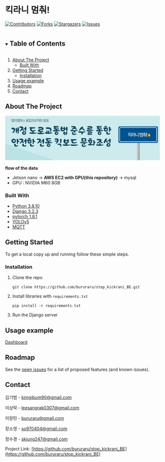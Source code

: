 <!-- PROJECT SHIELDS -->
<!--
*** I'm using markdown "reference style" links for readability.
*** Reference links are enclosed in brackets [ ] instead of parentheses ( ).
*** See the bottom of this document for the declaration of the reference variables
*** for contributors-url, forks-url, etc. This is an optional, concise syntax you may use.
*** https://www.markdownguide.org/basic-syntax/#reference-style-links
-->

# 킥라니 멈춰!

[![Contributors][contributors-shield]][contributors-url]
[![Forks][forks-shield]][forks-url]
[![Stargazers][stars-shield]][stars-url]
[![Issues][issues-shield]][issues-url]

<!-- TABLE OF CONTENTS -->

<details open="open">
  <summary><h2 style="display: inline-block">Table of Contents</h2></summary>
  <ol>
    <li>
      <a href="#about-the-project">About The Project</a>
      <ul>
        <li><a href="#built-with">Built With</a></li>
      </ul>
    </li>
    <li>
      <a href="#getting-started">Getting Started</a>
      <ul>
        <li><a href="#installation">Installation</a></li>
      </ul>
    </li>
    <li><a href="#usage">Usage example</a></li>
    <li><a href="#roadmap">Roadmap</a></li>
    <li><a href="#contact">Contact</a></li>
  </ol>
</details>




<!-- ABOUT THE PROJECT -->

## About The Project

![](/banner.jpg)

**flow of the data**

- Jetson nano -> **AWS EC2 with GPU(this repository)** -> mysql
- GPU : NVIDIA M60 8GB


### Built With

* [Python 3.8.10](https://www.python.org/)
* [Django 3.2.3](https://www.djangoproject.com/)
* [pytorch 1.8.1](https://pytorch.org/)
* [YOLOv5](https://github.com/ultralytics/yolov5)
* [MQTT](https://mqtt.org/)



<!-- GETTING STARTED -->

## Getting Started

To get a local copy up and running follow these simple steps.

### Installation

1. Clone the repo

   ```shell
   git clone https://github.com/bururaru/stop_kickrani_BE.git
   ```

2. Install libraries with `requirements.txt`

   ```shell
   pip install -r requirements.txt
   ```

3. Run the Django server

   

<!-- USAGE EXAMPLES -->

## Usage example

 [Dashboard](https://example.com)







<!-- ROADMAP -->

## Roadmap

See the [open issues](https://github.com/bururaru/stop_kickrani_BE/issues) for a list of proposed features (and known issues).



<!-- CONTACT -->

## Contact

김기범 - [kimgibum90@gmail.com](mailto:kimgibum90@gmail.com)

이상락 - [leesangrak0307@gmail.com](mailto:leesangrak0307@gmail.com)

이창민 - bururaru@gmail.com

장소영 - [so970404@gmail.com](mailto:so970404@gmail.com)

정수경 - [skjung247@gmail.com](mailto:skjung247@gmail.com)

Project Link: [https://github.com/bururaru/stop_kickrani_BE](https://github.com/bururaru/stop_kickrani_BE)







<!-- MARKDOWN LINKS & IMAGES -->
<!-- https://www.markdownguide.org/basic-syntax/#reference-style-links -->

[contributors-shield]: https://img.shields.io/github/contributors/bururaru/stop_kickrani_BE.svg?style=for-the-badge
[contributors-url]: https://github.com/bururaru/stop_kickrani_BE/graphs/contributors
[forks-shield]: https://img.shields.io/github/forks/bururaru/stop_kickrani_BE.svg?style=for-the-badge
[forks-url]: https://github.com/bururaru/stop_kickrani_BE/network/members
[stars-shield]: https://img.shields.io/github/stars/bururaru/stop_kickrani_BE.svg?style=for-the-badge
[stars-url]: https://github.com/bururaru/stop_kickrani_BE/stargazers
[issues-shield]: https://img.shields.io/github/issues/bururaru/stop_kickrani_BE.svg?style=for-the-badge
[issues-url]: https://github.com/bururaru/stop_kickrani_BE/issues
